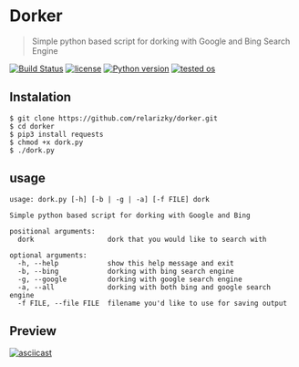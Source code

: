 # Dorker

> Simple python based script for dorking with Google and Bing Search Engine

[![Build Status](https://travis-ci.com/relarizky/dorker.svg?branch=master)](https://travis-ci.com/relarizky/dorker)
[![license](https://img.shields.io/apm/l/vim-mode)](https://img.shields.io/apm/l/vim-mode)
[![Python version](https://img.shields.io/pypi/pyversions/django)](https://img.shields.io/pypi/pyversions/django)
[![tested os](https://img.shields.io/badge/Tested%20on-ubuntu%2019.10-critical)](https://img.shields.io/badge/Tested%20on-ubuntu%2019.10-critical)

## Instalation
```
$ git clone https://github.com/relarizky/dorker.git
$ cd dorker
$ pip3 install requests
$ chmod +x dork.py
$ ./dork.py
```

## usage
```
usage: dork.py [-h] [-b | -g | -a] [-f FILE] dork

Simple python based script for dorking with Google and Bing

positional arguments:
  dork                  dork that you would like to search with

optional arguments:
  -h, --help            show this help message and exit
  -b, --bing            dorking with bing search engine
  -g, --google          dorking with google search engine
  -a, --all             dorking with both bing and google search engine
  -f FILE, --file FILE  filename you'd like to use for saving output

```

## Preview

[![asciicast](https://asciinema.org/a/NxEZHytajAoUzmVqmSIQ6ddiU.svg)](https://asciinema.org/a/NxEZHytajAoUzmVqmSIQ6ddiU)
